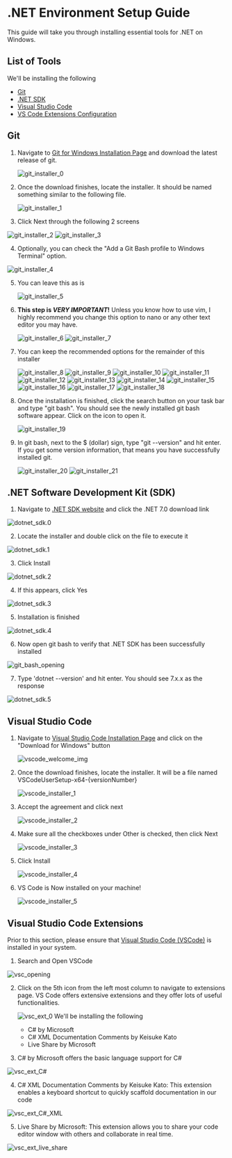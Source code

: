 # .NET Environment Setup Guide
This guide will take you through installing essential tools for .NET on Windows.

## List of Tools
We'll be installing the following
- [Git](#git)
- [.NET SDK](#net-software-development-kit-sdk)
- [Visual Studio Code](#visual-studio-code)
- [VS Code Extensions Configuration](#visual-studio-code-extensions)
## Git
1. Navigate to [Git for Windows Installation Page](https://git-scm.com/download/win) and download the latest release of git.

    ![git_installer_0](images/git_0.png)

2. Once the download finishes, locate the installer. It should be named something similar to the following file.

    ![git_installer_1](images/git_1.png)

3. Click Next through the following 2 screens

![git_installer_2](images/git_2.png)
![git_installer_3](images/git_3.png)

4.    Optionally, you can check the "Add a Git Bash profile to Windows Terminal" option.    

![git_installer_4](images/git_4.png)

5. You can leave this as is

    ![git_installer_5](images/git_5.png)

6. **This step is _VERY IMPORTANT_!**
    Unless you know how to use vim, I highly recommend you change this option to nano or any other text editor you may have.

    ![git_installer_6](images/git_6.png)
    ![git_installer_7](images/git_7.png)

7. You can keep the recommended options for the remainder of this installer

    ![git_installer_8](images/git_8.png)
    ![git_installer_9](images/git_9.png)
    ![git_installer_10](images/git_10.png)
    ![git_installer_11](images/git_11.png)
    ![git_installer_12](images/git_12.png)
    ![git_installer_13](images/git_13.png)
    ![git_installer_14](images/git_14.png)
    ![git_installer_15](images/git_15.png)
    ![git_installer_16](images/git_16.png)
    ![git_installer_17](images/git_17.png)
    ![git_installer_18](images/git_18.png)

8. Once the installation is finished, click the search button on your task bar and type "git bash". You should see the newly installed git bash software appear. Click on the icon to open it.

    ![git_installer_19](images/git_19.png)

9. In git bash, next to the $ (dollar) sign, type "git --version" and hit enter. If you get some version information, that means you have successfully installed git.

    ![git_installer_20](images/git_20.png)
    ![git_installer_21](images/git_21.png)

## .NET Software Development Kit (SDK)

1. Navigate to [.NET SDK website](https://dotnet.microsoft.com/en-us/download) and click the .NET 7.0 download link

![dotnet_sdk.0](images/dotnet_0.png)

2. Locate the installer and double click on the file to execute it

![dotnet_sdk.1](images/dotnet_1.png)

3. Click Install

![dotnet_sdk.2](images/dotnet_2.png)

4. If this appears, click Yes

![dotnet_sdk.3](images/dotnet_3.png)

5. Installation is finished

![dotnet_sdk.4](images/dotnet_4.png)

6. Now open git bash to verify that .NET SDK has been successfully installed

![git_bash_opening](images/git_19.png)

7. Type 'dotnet --version' and hit enter. You should see 7.x.x as the response

![dotnet_sdk.5](images/dotnet_5.png)

## Visual Studio Code
1. Navigate to [Visual Studio Code Installation Page](https://code.visualstudio.com/) and click on the "Download for Windows" button

    ![vscode_welcome_img](images/vscode_0.png)

2. Once the download finishes, locate the installer. It will be a file named VSCodeUserSetup-x64-{versionNumber}
    
    ![vscode_installer_1](images/vscode_1.png)
  
3. Accept the agreement and click next

    ![vscode_installer_2](images/vscode_2.png)

4. Make sure all the checkboxes under Other is checked, then click Next

    ![vscode_installer_3](images/vscode_3.png)

5. Click Install

    ![vscode_installer_4](images/vscode_4.png)

6. VS Code is Now installed on your machine!

    ![vscode_installer_5](images/vscode_5.png)

## Visual Studio Code Extensions
Prior to this section, please ensure that [Visual Studio Code (VSCode)](#visual-studio-code) is installed in your system. 

1. Search and Open VSCode

![vsc_opening](images/vsc_opening.png)

2. Click on the 5th icon from the left most column to navigate to extensions page. VS Code offers extensive extensions and they offer lots of useful functionalities. 

    ![vsc_ext_0](images/vscode_extension_0.png)
    We'll be installing the following
    - C# by Microsoft
    - C# XML Documentation Comments by Keisuke Kato
    - Live Share by Microsoft

3. C# by Microsoft offers the basic language support for C#

![vsc_ext_C#](images/vscode_extension_1.png)

4. C# XML Documentation Comments by Keisuke Kato: This extension enables a keyboard shortcut to quickly scaffold documentation in our code

![vsc_ext_C#_XML](images/vsc_ext_2.png)

5. Live Share by Microsoft: This extension allows you to share your code editor window with others and collaborate in real time.

![vsc_ext_live_share](images/vsc_ext_3.png)
